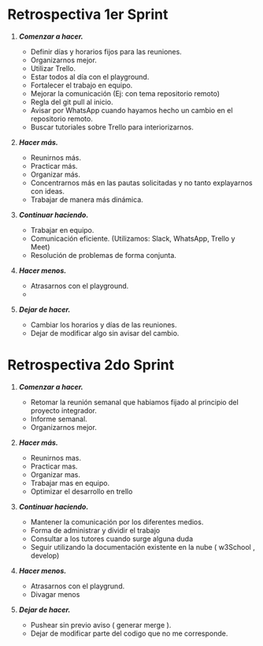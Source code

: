 # Retrospectiva 1er Sprint  

1.	***Comenzar a hacer.***
    - Definir días y horarios fijos para las reuniones.
    - Organizarnos mejor.
    - Utilizar Trello.
    - Estar todos al día con el playground.
    - Fortalecer el trabajo en equipo.
    - Mejorar la comunicación (Ej: con tema repositorio remoto)
    - Regla del git pull al inicio.
    - Avisar por WhatsApp cuando hayamos hecho un cambio en el repositorio remoto.
    - Buscar tutoriales sobre Trello para interiorizarnos.

2.	***Hacer más.***
    - Reunirnos más.
    - Practicar más.
    - Organizar más.
    - Concentrarnos más en las pautas solicitadas y no tanto explayarnos con ideas.
    - Trabajar de manera más dinámica.

3.	***Continuar haciendo.***
    - Trabajar en equipo.
    - Comunicación eficiente. (Utilizamos: Slack, WhatsApp, Trello y  Meet)
    - Resolución de problemas de forma conjunta.


4.	***Hacer menos.***
    - Atrasarnos con el playground.
    - 
 
5.	***Dejar de hacer.***
    - Cambiar los horarios y días de las reuniones.
    - Dejar de modificar algo sin avisar del cambio.







# Retrospectiva 2do Sprint

1.	***Comenzar a hacer.***
    - Retomar la reunión semanal que habiamos fijado al principio del proyecto integrador.
    - Informe semanal.
    - Organizarnos mejor.


2.	***Hacer más.***
    - Reunirnos mas.
    - Practicar mas.
    - Organizar mas.
    - Trabajar mas en equipo.
    - Optimizar el desarrollo en trello

3.	***Continuar haciendo.***
    - Mantener la comunicación por los diferentes medios.
    - Forma de administrar y dividir el trabajo
    - Consultar a los tutores cuando surge alguna duda
    - Seguir utilizando la documentación existente en la nube ( w3School , develop)


4.	***Hacer menos.***
    - Atrasarnos con el playgrund.
    - Divagar menos
 
5.	***Dejar de hacer.***
    - Pushear sin previo aviso ( generar merge ).
    - Dejar de modificar parte del codigo que no me corresponde.    









